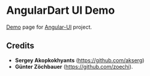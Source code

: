 AngularDart UI Demo
====================

[Demo](http://akserg.github.io/angular.dart.ui.demo/index.html) page for [Angular-UI](https://github.com/akserg/angular.dart.ui) project.


## Credits

- **Sergey Akopkokhyants** (https://github.com/akserg)
- **Günter Zöchbauer** (https://github.com/zoechi).

